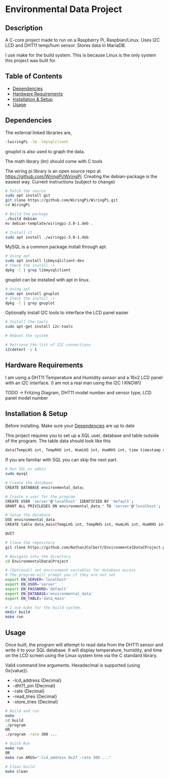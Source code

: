 # Environmental Data Project

## Description
A C-core project made to run on a Raspberry Pi, Raspbian/Linux. Uses I2C LCD and DHT11 temp/hum sensor. Stores data in MariaDB.

I use make for the build system. This is because Linux is the only system this project was built for.

## Table of Contents

- [Dependencies](#dependencies)
- [Hardware Requirements](#hardware-requirements)
- [Installation & Setup](#installation--setup)
- [Usage](#usage)

## Dependencies
The external linked libraries are,
```bash
-lwiringPi -lm -lmysqlclient
```

gnuplot is also used to graph the data.

The math library (lm) should come with C tools

The wiring pi library is an open source repo at https://github.com/WiringPi/WiringPi. Creating the debian-package is the easiest way. Current instructions (subject to change)
```bash
# Fetch the source
sudo apt install git
git clone https://github.com/WiringPi/WiringPi.git
cd WiringPi

# Build the package
./build debian
mv debian-template/wiringpi-3.0-1.deb .

# Install it
sudo apt install ./wiringpi-3.0-1.deb
```

MySQL is a common package install through apt. 
```bash
# Using apt
sudo apt install libmysqlclient-dev
# Check the install ->
dpkg -l | grep libmysqlclient
```

gnuplot can be installed with apt in linux.
```bash
# Using apt
sudo apt install gnuplot
# Check the install ->
dpkg -l | grep gnuplot
```

Optionally install I2C tools to interface the LCD panel easier
```bash
# Install the tools
sudo apt-get install i2c-tools

# Reboot the system

# Retrieve the list of I2C connections
i2cdetect -y 1
```

## Hardware Requirements
I am using a DHT11 Temperature and Humidity sensor and a 16x2 LCD panel with an I2C interface. (I am not a real man using the I2C I KNOW!)

TODO -> Fritzing Diagram, DHT11 model number and sensor type, LCD panel model number

## Installation & Setup
Before installing. Make sure your [Dependencies](#dependencies) are up to date

This project requires you to set up a SQL user, database and table outside of the program.
The table data should look like this
```bash
data(TempLHS int, TempRHS int, HumLHS int, HumRHS int, time timestamp default current_timestamp);
```
If you are familiar with SQL you can skip the next part.

```bash
# Run SQL as admin
sudo mysql

# Create the database
CREATE DATABASE environmental_data;

# Create a user for the program
CREATE USER 'server'@'localhost' IDENTIFIED BY 'default';
GRANT ALL PRIVILEGES ON environmental_data.* TO 'server'@'localhost';

# Setup the database
USE environmental_data
CREATE table data_main(TempLHS int, TempRHS int, HumLHS int, HumRHS int, time timestamp default current_timestamp);

QUIT
```

```bash
# Clone the repository
git clone https://github.com/NathanJColbert/EnvironmentalDataCProject.git

# Navigate into the directory
cd EnvironmentalDataCProject

# (Optional) set environment variables for database access
# The program will prompt you if they are not set
export EN_SERVER='localhost'
export EN_USER='server'
export EN_PASSWORD='default'
export EN_DATABASE='environmental_data'
export EN_TABLE='data_main'

# I use make for the build system.
mkdir build
make run
```

## Usage
Once built, the program will attempt to read data from the DHT11 sensor and write it to your SQL database. It will display temperature, humidity, and time on the LCD screen using the Linux system time via the C standard library.

Valid command line arguments. Hexadecimal is supported (using 0x{value}).
- -lcd_address {Decimal}
- -dht11_pin {Decimal}
- -rate {Decimal}
- -read_tries {Decimal}
- -store_tries {Decimal}

```bash
# Build and run
make
cd build
./program
OR
./program -rate 300 ...

# Quick Run
make run
OR
make run ARGS="-lcd_address 0x27 -rate 300 ..."

# Clean build
make clean
```
